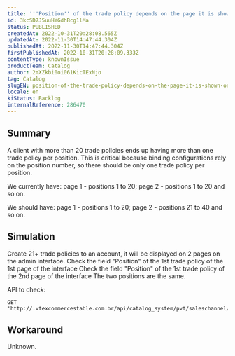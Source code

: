 ```yaml
---
title: '''Position'' of the trade policy depends on the page it is shown on the admin interface'
id: 3kcSD7J5uuHYGdhBcg1lMa
status: PUBLISHED
createdAt: 2022-10-31T20:28:08.565Z
updatedAt: 2022-11-30T14:47:44.304Z
publishedAt: 2022-11-30T14:47:44.304Z
firstPublishedAt: 2022-10-31T20:28:09.333Z
contentType: knownIssue
productTeam: Catalog
author: 2mXZkbi0oi061KicTExNjo
tag: Catalog
slugEN: position-of-the-trade-policy-depends-on-the-page-it-is-shown-on-the-admin-interface
locale: en
kiStatus: Backlog
internalReference: 286470
---
```


## Summary


A client with more than 20 trade policies ends up having more than one trade policy per position. This is critical because binding configurations rely on the position number, so there should be only one trade policy per position.

We currently have:
page 1 - positions 1 to 20; page 2 - positions 1 to 20 and so on.

We should have:
page 1 - positions 1 to 20; page 2 - positions 21 to 40 and so on.


##

## Simulation


Create 21+ trade policies to an account, it will be displayed on 2 pages on the admin interface.
Check the field "Position" of the 1st trade policy of the 1st page of the interface
Check the field "Position" of the 1st trade policy of the 2nd page of the interface
The two positions are the same.

API to check:

    GET 'http://.vtexcommercestable.com.br/api/catalog_system/pvt/saleschannel/list'




##

## Workaround


Unknown.

